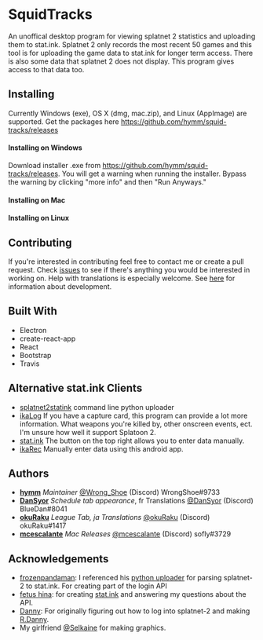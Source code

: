 # SquidTracks
An unoffical desktop program for viewing splatnet 2 statistics and uploading them to stat.ink.
Splatnet 2 only records the most recent 50 games and this tool is for uploading the
game data to stat.ink for longer term access.  There is also some data that splatnet 2
does not display.  This program gives access to that data too.

## Installing
Currently Windows (exe), OS X (dmg, mac.zip), and Linux (AppImage) are supported.  Get the packages here https://github.com/hymm/squid-tracks/releases

#### Installing on Windows
Download installer .exe from https://github.com/hymm/squid-tracks/releases.
You will get a warning when running the installer.  Bypass the warning by clicking
"more info" and then "Run Anyways."

#### Installing on Mac

#### Installing on Linux

## Contributing

If you're interested in contributing feel free to contact me or create a pull request.  Check [issues](https://github.com/hymm/squid-tracks/issues) to see if there's anything you would be interested in working on.  Help with translations is especially welcome. See [here](./docs/en/development.md) for information about development.

## Built With
* Electron
* create-react-app
* React
* Bootstrap
* Travis

## Alternative stat.ink Clients
* [splatnet2statink](https://github.com/frozenpandaman/splatnet2statink) command line python uploader
* [ikaLog](https://github.com/hasegaw/IkaLog) If you have a capture card, this program can provide a lot more information.  What weapons you're killed by, other onscreen events, ect. I'm unsure how well it support Splatoon 2.
* [stat.ink](https://stat.ink/) The button on the top right allows you to enter data manually.
* [ikaRec](https://play.google.com/store/apps/details?id=ink.pocketgopher.ikarec&hl=en) Manually enter data using this android app.

## Authors
* **[hymm](https://github.com/hymm)** *Maintainer* [@Wrong_Shoe](https://twitter.com/Wrong_Shoe) (Discord) WrongShoe#9733
* **[DanSyor](https://github.com/DanSyor)** *Schedule tab appearance*, fr Translations [@DanSyor](https://twitter.com/DanSyor) (Discord) BlueDan#8041
* **[okuRaku](https://github.com/okuRaku)** *League Tab, ja Translations* [@okuRaku](https://twitter.com/okuRakuu) (Discord) okuRaku#1417
* **[mcescalante](https://github.com/mcescalante)** *Mac Releases* [@mcescalante](https://twitter.com/mcescalante) (Discord) sofly#3729

## Acknowledgements
* [frozenpandaman](https://github.com/frozenpandaman/): I referenced his [python uploader](https://github.com/frozenpandaman/splatnet2statink) for parsing splatnet-2 to stat.ink.  For creating part of the login API
* [fetus hina](https://github.com/fetus-hina): for creating [stat.ink](https://stat.ink) and answering my questions about the API.
* [Danny](https://github.com/Rapptz): For originally figuring out how to log into splatnet-2 and making [R.Danny](https://github.com/Rapptz/RoboDanny).
* My girlfriend [@Selkaine](https://twitter.com/Selkaine) for making graphics.
